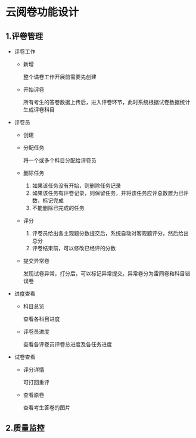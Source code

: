 # 云阅卷功能设计

## 1.评卷管理
* 评卷工作
	* 新增

		整个谲卷工作开展前需要先创建

	* 开始评卷

		所有考生的答卷数据上传后，进入评卷环节，此时系统根据试卷数据统计生成评卷科目

* 评卷员
	* 创建
	* 分配任务

		将一个或多个科目分配给评卷员

	* 删除任务

		1. 如果该任务没有开始，则删除任务记录
		2. 如果该任务有评卷记录，则保留任务，并将该任务应评总数置为已评数，标记完成
		3. 不能删除已完成的任务

	* 评分

		1. 评卷员给出各主观题分数提交后，系统自动对客观题评分，然后给出总分
		2. 评卷结束前，可以修改已经评的分数
	* 提交异常卷

		发现试卷异常，打分后，可以标记异常提交。异常卷分为雷同卷和科目错误卷
* 进度查看
	* 科目总览

		查看各科目进度

	* 评卷员进度

		查看各评卷员评卷总进度及各任务进度
* 试卷查看
	* 评分详情

		可打回重评
	* 查看原卷

		查看考生答卷的图片
## 2.质量监控
